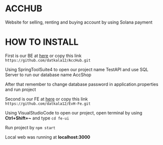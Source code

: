 # ACCHUB

Website for selling, renting and buying account by using Solana payment

# HOW TO INSTALL

First is our BE at [here](https://github.com/datkala12/AccHub/tree/main) or copy this link `https://github.com/datkala12/AccHub.git`

Using SpringToolSuite4 to open our project name TestAPI and use SQL Server to run our database name AccShop

After that remember to change database password in application.properties and run project

Second is our FE at [here](https://github.com/datkala12/EvH-Fe) or copy this link `https://github.com/datkala12/EvH-Fe.git`

Using VisualStudioCode to open our project, open terminal by using **Ctrl+Shift+~** and type `cd fe-ui`

Run project by `npm start`

Local web was running at __localhost:3000__
